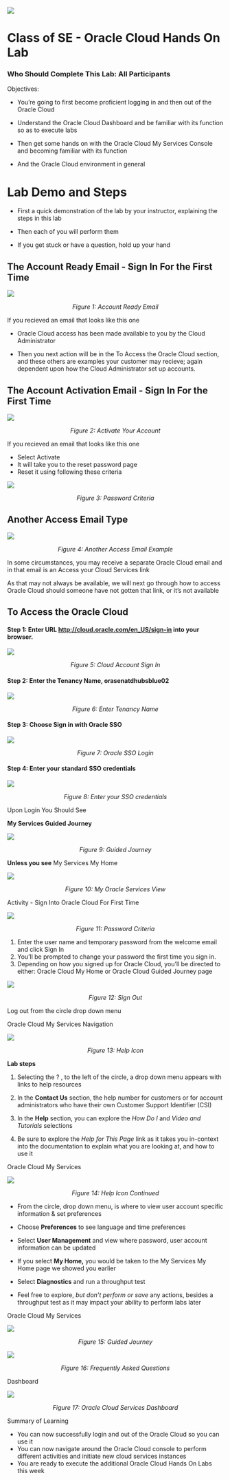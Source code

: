 ![](media/ocpheading.png)
# Class of SE - Oracle Cloud Hands On Lab

### Who Should Complete This Lab: All Participants

Objectives:

-   You’re going to first become proficient logging in and then out of the
    Oracle Cloud

-   Understand the Oracle Cloud Dashboard and be familiar with its function so
    as to execute labs

-   Then get some hands on with the Oracle Cloud My Services Console and becoming familiar
    with its function

-   And the Oracle Cloud environment in general

# Lab Demo and Steps

-   First a quick demonstration of the lab by your instructor, explaining the steps in this lab

-   Then each of you will perform them

-   If you get stuck or have a question, hold up your hand

## The Account Ready Email - Sign In For the First Time

![](media/d9b2da3e505e4a99c4fcb0dc791c8183.png)
*<p align="center">Figure 1: Account Ready Email </p>*



If you recieved an email that looks like this one 

-   Oracle Cloud access has been made available to you by the Cloud
    Administrator

-   Then you next action will be in the To Access the Oracle Cloud section, and these others are examples your customer may recieve; again dependent upon how the Cloud Administrator set up accounts.

## The Account Activation Email - Sign In For the First Time

![](media/49171907d9801cc1287b8df3a728c9a2.png)
*<p align="center">Figure 2: Activate Your Account</p>*

If you recieved an email that looks like this one 

-   Select Activate
-   It will take you to the reset password page
-   Reset it using following these criteria

![](media/e1b571dd028715c327851f7f09db43b7.png)
*<p align="center">Figure 3: Password Criteria</p>*

## Another Access Email Type

![](media/c912d1582a6c3be888181c3552152239.png)
*<p align="center">Figure 4: Another Access Email Example</p>*

In some circumstances, you may receive a separate Oracle Cloud email and in that email is an Access your Cloud Services link

As that may not always be available, we will next go through how to access Oracle Cloud should someone have not gotten that link, or it’s not available

## To Access the Oracle Cloud
#### Step 1: Enter URL **http://cloud.oracle.com/en_US/sign-in** into your browser.

![](media/4c0ce66dbe90b4c8c4579078bfa0e984.png)
*<p align="center">Figure 5: Cloud Account Sign In</p>*

#### Step 2: Enter the Tenancy Name, orasenatdhubsblue02
![](media/3fc10ea927f5a2648b0dbb9dfd257d7a.png)
*<p align="center">Figure 6: Enter Tenancy Name</p>*

#### Step 3: Choose Sign in with Oracle SSO

![](media/beeaddbd466fb83fe3f12d61bdcbaa63.png)

*<p align="center">Figure 7: Oracle SSO Login</p>*

#### Step 4: Enter your standard SSO credentials

![](media/572bdb0971a2d56b2888d1ae4ef829f7.png)

*<p align="center">Figure 8: Enter your SSO credentials</p>*

Upon Login You Should See

**My Services Guided Journey**

![](media/d35f74d1ff304234de82df019c6ef622.png)
*<p align="center">Figure 9: Guided Journey</p>*

**Unless you see** My Services My Home

![](media/742ce48883a769429bfea72c0971c264.png)

*<p align="center">Figure 10: My Oracle Services View</p>*

Activity - Sign Into Oracle Cloud For First Time

![](media/e1b571dd028715c327851f7f09db43b7.png)

*<p align="center">Figure 11: Password Criteria</p>*

1.  Enter the user name and temporary password from the welcome email and click
    Sign In
2.  You’ll be prompted to change your password the first time you sign in.
3.  Depending on how you signed up for Oracle Cloud, you’ll be directed to
    either: Oracle Cloud My Home or Oracle Cloud Guided Journey page

![](media/f2dfaca6ed510f1b851e64966ddc562a.png)
*<p align="center">Figure 12: Sign Out</p>*

Log out from the circle drop down menu

Oracle Cloud My Services Navigation

![](media/45f2df1e3acfc7b03cd36e73bbfb69d8.png)
*<p align="center">Figure 13: Help Icon</p>*

**Lab steps**

1.  Selecting the ? , to the left of the circle, a drop down menu appears with
    links to help resources

2.  In the **Contact Us** section, the help number for customers or for account
    administrators who have their own Customer Support Identifier (CSI)

3.  In the **Help** section, you can explore the *How Do I* and *Video and
    Tutorials* selections

4.  Be sure to explore the *Help for This Page* link as it takes you in-context
    into the documentation to explain what you are looking at, and how to use it

Oracle Cloud My Services

![](media/7cddbf0e592e84c42afb2327f8f4fa3f.png)
*<p align="center">Figure 14: Help Icon Continued</p>*

-   From the circle, drop down menu, is where to view user account specific
    information & set preferences

-   Choose **Preferences** to see language and time preferences

-   Select **User Management** and view where password, user account information
    can be updated

-   If you select **My Home,** you would be taken to the My Services My Home
    page we showed you earlier

-   Select **Diagnostics** and run a throughput test

-   Feel free to explore, *but don’t perform or save* any actions, besides a
    throughput test as it may impact your ability to perform labs later

Oracle Cloud My Services

![](media/83ca8e1dfc0b6ff834a775db95c5b9c6.png)
*<p align="center">Figure 15: Guided Journey</p>*

![](media/b7182721706b574f8b51dd16de1374df.png)
*<p align="center">Figure 16: Frequently Asked Questions</p>*

Dashboard

![](media/771677f37f566d187ec6686095018421.png)
*<p align="center">Figure 17: Oracle Cloud Services Dashboard</p>*

Summary of Learning

-   You can now successfully login and out of the Oracle Cloud so you can use it
-   You can now navigate around the Oracle Cloud console to perform different
    activities and initiate new cloud services instances
-   You are ready to execute the additional Oracle Cloud Hands On Labs this week
